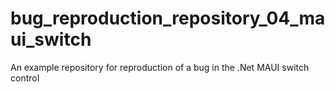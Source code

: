 # bug_reproduction_repository_04_maui_switch
An example repository for reproduction of a bug in the .Net MAUI switch control
